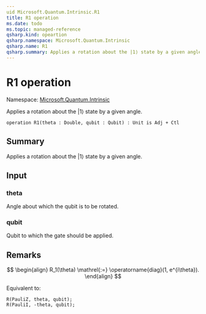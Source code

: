```yaml
---
uid Microsoft.Quantum.Intrinsic.R1
title: R1 operation
ms.date: todo
ms.topic: managed-reference
qsharp.kind: opeartion
qsharp.namespace: Microsoft.Quantum.Intrinsic
qsharp.name: R1
qsharp.summary: Applies a rotation about the |1⟩ state by a given angle.
---
```


# R1 operation

Namespace: [Microsoft.Quantum.Intrinsic](xref:Microsoft.Quantum.Intrinsic)

Applies a rotation about the |1⟩ state by a given angle.
```qsharp
operation R1(theta : Double, qubit : Qubit) : Unit is Adj + Ctl
```

## Summary
Applies a rotation about the |1⟩ state by a given angle.

## Input
### theta
Angle about which the qubit is to be rotated.
### qubit
Qubit to which the gate should be applied.

## Remarks
$$
\begin{align}
    R_1(\theta) \mathrel{:=}
    \operatorname{diag}(1, e^{i\theta}).
\end{align}
$$

Equivalent to:
```qsharp
R(PauliZ, theta, qubit);
R(PauliI, -theta, qubit);
```
